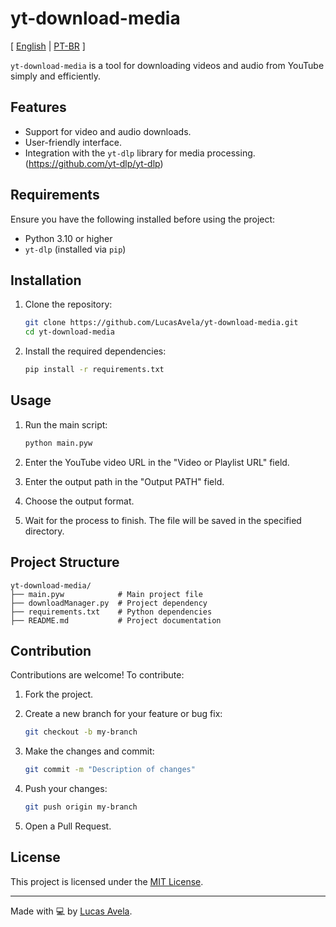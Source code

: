 # yt-download-media
[ [English](README.md) | [PT-BR](./docs/README.pt.md) ]

`yt-download-media` is a tool for downloading videos and audio from YouTube simply and efficiently.

## Features

- Support for video and audio downloads.
- User-friendly interface.
- Integration with the `yt-dlp` library for media processing. (https://github.com/yt-dlp/yt-dlp)

## Requirements

Ensure you have the following installed before using the project:

- Python 3.10 or higher
- `yt-dlp` (installed via `pip`)

## Installation

1. Clone the repository:

   ```bash
   git clone https://github.com/LucasAvela/yt-download-media.git
   cd yt-download-media
   ```

2. Install the required dependencies:

   ```bash
   pip install -r requirements.txt
   ```

## Usage

1. Run the main script:

   ```bash
   python main.pyw
   ```

2. Enter the YouTube video URL in the "Video or Playlist URL" field.
3. Enter the output path in the "Output PATH" field.
4. Choose the output format.
5. Wait for the process to finish. The file will be saved in the specified directory.

## Project Structure

```plaintext
yt-download-media/
├── main.pyw            # Main project file
├── downloadManager.py  # Project dependency
├── requirements.txt    # Python dependencies
├── README.md           # Project documentation
```

## Contribution

Contributions are welcome! To contribute:

1. Fork the project.
2. Create a new branch for your feature or bug fix:

   ```bash
   git checkout -b my-branch
   ```

3. Make the changes and commit:

   ```bash
   git commit -m "Description of changes"
   ```

4. Push your changes:

   ```bash
   git push origin my-branch
   ```

5. Open a Pull Request.

## License

This project is licensed under the [MIT License](LICENSE).

---

Made with 💻 by [Lucas Avela](https://github.com/LucasAvela).
